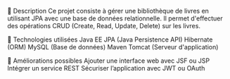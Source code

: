 📌 Description
Ce projet consiste à gérer une bibliothèque de livres en utilisant JPA avec une base de données relationnelle.
Il permet d'effectuer des opérations CRUD (Create, Read, Update, Delete) sur les livres.

🚀 Technologies utilisées
Java EE 
JPA (Java Persistence API)
Hibernate (ORM)
MySQL  (Base de données)
Maven
Tomcat (Serveur d'application)

📌 Améliorations possibles
Ajouter une interface web avec JSF ou JSP
Intégrer un service REST 
Sécuriser l’application avec JWT ou OAuth
